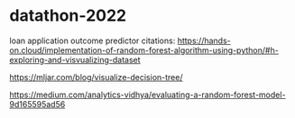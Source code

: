 # datathon-2022
loan application outcome predictor
citations:
https://hands-on.cloud/implementation-of-random-forest-algorithm-using-python/#h-exploring-and-visvualizing-dataset

https://mljar.com/blog/visualize-decision-tree/

https://medium.com/analytics-vidhya/evaluating-a-random-forest-model-9d165595ad56
